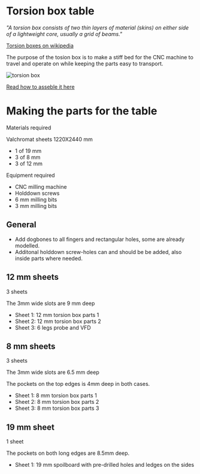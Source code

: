 
# Torsion box table

_"A torsion box consists of two thin layers of material (skins) on either side of a lightweight core, usually a grid of beams."_

[Torsion boxes on wikipedia](https://en.wikipedia.org/wiki/Torsion_box)

The purpose of the tosion box is to make a stiff bed for the CNC machine to travel and operate on while keeping the parts easy to transport.

![torsion box](https://raw.githubusercontent.com/fellesverkstedet/fabricatable-machines/master/humphrey-large-format-cnc/humphrey_v3/img/assembly/table_complete.jpg)

[Read how to asseble it here](https://github.com/fellesverkstedet/fabricatable-machines/blob/master/humphrey-large-format-cnc/humphrey_v3/assembly.md)

# Making the parts for the table

Materials required

Valchromat sheets 1220X2440 mm

* 1 of 19 mm 
* 3 of 8 mm 
* 3 of 12 mm

Equipment required

* CNC milling machine
* Holddown screws 
* 6 mm milling bits
* 3 mm milling bits


## General

* Add dogbones to all fingers and rectangular holes, some are already modelled.
* Additonal holddown screw-holes can and should be be added, also inside parts where needed.

## 12 mm sheets

3 sheets

The 3mm wide slots are 9 mm deep

* Sheet 1: 12 mm torsion box parts 1
* Sheet 2: 12 mm torsion box parts 2
* Sheet 3: 6 legs probe and VFD

## 8 mm sheets

3 sheets

The 3mm wide slots are 6.5 mm deep

The pockets on the top edges is 4mm deep in both cases.

* Sheet 1: 8 mm torsion box parts 1 
* Sheet 2: 8 mm torsion box parts 2 
* Sheet 3: 8 mm torsion box parts 3

## 19 mm sheet

1 sheet

The pockets on both long edges are 8.5mm deep.

* Sheet 1: 19 mm spoilboard with pre-drilled holes and ledges on the sides